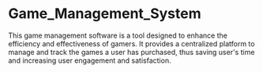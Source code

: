 # Game_Management_System

This game management software is a tool designed to enhance the efficiency and effectiveness of gamers. 
It provides a centralized platform to manage and track the games a user has purchased, thus saving user's time and increasing user engagement and satisfaction.
